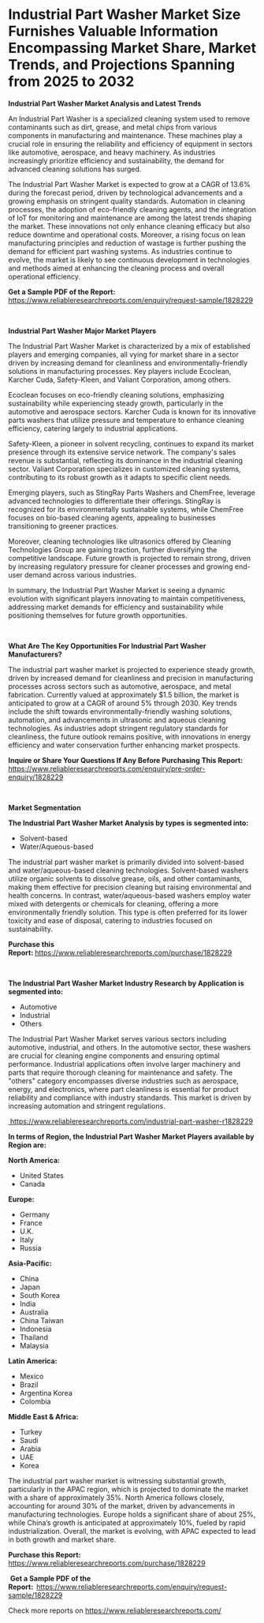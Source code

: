 <p><h1>Industrial Part Washer Market Size Furnishes Valuable Information Encompassing Market Share, Market Trends, and Projections Spanning from 2025 to 2032</h1></p><p><strong>Industrial Part Washer Market Analysis and Latest Trends</strong></p>
<p><p>An Industrial Part Washer is a specialized cleaning system used to remove contaminants such as dirt, grease, and metal chips from various components in manufacturing and maintenance. These machines play a crucial role in ensuring the reliability and efficiency of equipment in sectors like automotive, aerospace, and heavy machinery. As industries increasingly prioritize efficiency and sustainability, the demand for advanced cleaning solutions has surged.</p><p>The Industrial Part Washer Market is expected to grow at a CAGR of 13.6% during the forecast period, driven by technological advancements and a growing emphasis on stringent quality standards. Automation in cleaning processes, the adoption of eco-friendly cleaning agents, and the integration of IoT for monitoring and maintenance are among the latest trends shaping the market. These innovations not only enhance cleaning efficacy but also reduce downtime and operational costs. Moreover, a rising focus on lean manufacturing principles and reduction of wastage is further pushing the demand for efficient part washing systems. As industries continue to evolve, the market is likely to see continuous development in technologies and methods aimed at enhancing the cleaning process and overall operational efficiency.</p></p>
<p><strong>Get a Sample PDF of the Report:&nbsp;</strong> <a href="https://www.reliableresearchreports.com/enquiry/request-sample/1828229?utm_campaign=3573&utm_medium=2&utm_source=Github&utm_content=ia&utm_term=09042025&utm_id=industrial-part-washer">https://www.reliableresearchreports.com/enquiry/request-sample/1828229</a></p>
<p>&nbsp;</p>
<p><strong>Industrial Part Washer Major Market Players</strong></p>
<p><p>The Industrial Part Washer Market is characterized by a mix of established players and emerging companies, all vying for market share in a sector driven by increasing demand for cleanliness and environmentally-friendly solutions in manufacturing processes. Key players include Ecoclean, Karcher Cuda, Safety-Kleen, and Valiant Corporation, among others.</p><p>Ecoclean focuses on eco-friendly cleaning solutions, emphasizing sustainability while experiencing steady growth, particularly in the automotive and aerospace sectors. Karcher Cuda is known for its innovative parts washers that utilize pressure and temperature to enhance cleaning efficiency, catering largely to industrial applications.</p><p>Safety-Kleen, a pioneer in solvent recycling, continues to expand its market presence through its extensive service network. The company's sales revenue is substantial, reflecting its dominance in the industrial cleaning sector. Valiant Corporation specializes in customized cleaning systems, contributing to its robust growth as it adapts to specific client needs.</p><p>Emerging players, such as StingRay Parts Washers and ChemFree, leverage advanced technologies to differentiate their offerings. StingRay is recognized for its environmentally sustainable systems, while ChemFree focuses on bio-based cleaning agents, appealing to businesses transitioning to greener practices.</p><p>Moreover, cleaning technologies like ultrasonics offered by Cleaning Technologies Group are gaining traction, further diversifying the competitive landscape. Future growth is projected to remain strong, driven by increasing regulatory pressure for cleaner processes and growing end-user demand across various industries.</p><p>In summary, the Industrial Part Washer Market is seeing a dynamic evolution with significant players innovating to maintain competitiveness, addressing market demands for efficiency and sustainability while positioning themselves for future growth opportunities.</p></p>
<p>&nbsp;</p>
<p><strong>What Are The Key Opportunities For Industrial Part Washer Manufacturers?</strong></p>
<p><p>The industrial part washer market is projected to experience steady growth, driven by increased demand for cleanliness and precision in manufacturing processes across sectors such as automotive, aerospace, and metal fabrication. Currently valued at approximately $1.5 billion, the market is anticipated to grow at a CAGR of around 5% through 2030. Key trends include the shift towards environmentally-friendly washing solutions, automation, and advancements in ultrasonic and aqueous cleaning technologies. As industries adopt stringent regulatory standards for cleanliness, the future outlook remains positive, with innovations in energy efficiency and water conservation further enhancing market prospects.</p></p>
<p><strong>Inquire or Share Your Questions If Any Before Purchasing This Report:</strong> <a href="https://www.reliableresearchreports.com/enquiry/pre-order-enquiry/1828229?utm_campaign=3573&utm_medium=2&utm_source=Github&utm_content=ia&utm_term=09042025&utm_id=industrial-part-washer">https://www.reliableresearchreports.com/enquiry/pre-order-enquiry/1828229</a></p>
<p>&nbsp;</p>
<p><strong>Market Segmentation</strong></p>
<p><strong>The Industrial Part Washer Market Analysis by types is segmented into:</strong></p>
<p><ul><li>Solvent-based</li><li>Water/Aqueous-based</li></ul></p>
<p><p>The industrial part washer market is primarily divided into solvent-based and water/aqueous-based cleaning technologies. Solvent-based washers utilize organic solvents to dissolve grease, oils, and other contaminants, making them effective for precision cleaning but raising environmental and health concerns. In contrast, water/aqueous-based washers employ water mixed with detergents or chemicals for cleaning, offering a more environmentally friendly solution. This type is often preferred for its lower toxicity and ease of disposal, catering to industries focused on sustainability.</p></p>
<p><strong>Purchase this Report:&nbsp;</strong><a href="https://www.reliableresearchreports.com/purchase/1828229?utm_campaign=3573&utm_medium=2&utm_source=Github&utm_content=ia&utm_term=09042025&utm_id=industrial-part-washer">https://www.reliableresearchreports.com/purchase/1828229</a></p>
<p>&nbsp;</p>
<p><strong>The Industrial Part Washer Market Industry Research by Application is segmented into:</strong></p>
<p><ul><li>Automotive</li><li>Industrial</li><li>Others</li></ul></p>
<p><p>The Industrial Part Washer Market serves various sectors including automotive, industrial, and others. In the automotive sector, these washers are crucial for cleaning engine components and ensuring optimal performance. Industrial applications often involve larger machinery and parts that require thorough cleaning for maintenance and safety. The "others" category encompasses diverse industries such as aerospace, energy, and electronics, where part cleanliness is essential for product reliability and compliance with industry standards. This market is driven by increasing automation and stringent regulations.</p></p>
<p><a href="https://www.reliableresearchreports.com/industrial-part-washer-r1828229?utm_campaign=3573&utm_medium=2&utm_source=Github&utm_content=ia&utm_term=09042025&utm_id=industrial-part-washer">&nbsp;https://www.reliableresearchreports.com/industrial-part-washer-r1828229</a></p>
<p><strong>In terms of Region, the Industrial Part Washer Market Players available by Region are:</strong></p>
<p>
    <p> <strong> North America: </strong>
        <ul>
            <li>United States</li>
            <li>Canada</li>
        </ul>
        </p> 
    <p> <strong> Europe: </strong>
        <ul>
            <li>Germany</li>
            <li>France</li>
            <li>U.K.</li>
            <li>Italy</li>
            <li>Russia</li>
        </ul>
        </p> 
    <p> <strong> Asia-Pacific: </strong>
        <ul>
            <li>China</li>
            <li>Japan</li>
            <li>South Korea</li>
            <li>India</li>
            <li>Australia</li>
            <li>China Taiwan</li>
            <li>Indonesia</li>
            <li>Thailand</li>
            <li>Malaysia</li>
        </ul>
        </p> 
    <p> <strong> Latin America: </strong>
        <ul>
            <li>Mexico</li>
            <li>Brazil</li>
            <li>Argentina Korea</li>
            <li>Colombia</li>
        </ul>
        </p> 
    <p> <strong> Middle East & Africa: </strong>
        <ul>
            <li>Turkey</li>
            <li>Saudi</li>
            <li>Arabia</li>
            <li>UAE</li>
            <li>Korea</li>
        </ul>
    </p>
    </p>
<p><p>The industrial part washer market is witnessing substantial growth, particularly in the APAC region, which is projected to dominate the market with a share of approximately 35%. North America follows closely, accounting for around 30% of the market, driven by advancements in manufacturing technologies. Europe holds a significant share of about 25%, while China’s growth is anticipated at approximately 10%, fueled by rapid industrialization. Overall, the market is evolving, with APAC expected to lead in both growth and market share.</p></p>
<p><strong>Purchase this Report: </strong><a href="https://www.reliableresearchreports.com/purchase/1828229?utm_campaign=3573&utm_medium=2&utm_source=Github&utm_content=ia&utm_term=09042025&utm_id=industrial-part-washer">https://www.reliableresearchreports.com/purchase/1828229</a></p>
<p>&nbsp;<strong>Get a Sample PDF of the Report:&nbsp;&nbsp;</strong><a href="https://www.reliableresearchreports.com/enquiry/request-sample/1828229?utm_campaign=3573&utm_medium=2&utm_source=Github&utm_content=ia&utm_term=09042025&utm_id=industrial-part-washer">https://www.reliableresearchreports.com/enquiry/request-sample/1828229</a></p>
<p><strong></strong></p>
<p>Check more reports on <a href="https://www.reliableresearchreports.com/?utm_campaign=3573&utm_medium=2&utm_source=Github&utm_content=ia&utm_term=09042025&utm_id=industrial-part-washer">https://www.reliableresearchreports.com/</a></p>